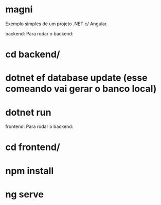 # magni

Exemplo simples de um projeto .NET c/ Angular.

backend:
  Para rodar o backend:
  # cd backend/
  # dotnet ef  database update (esse comeando vai gerar o banco local)
  # dotnet run
  
 frontend:
 Para rodar o backend:
  # cd frontend/
  # npm install
  # ng serve
  
